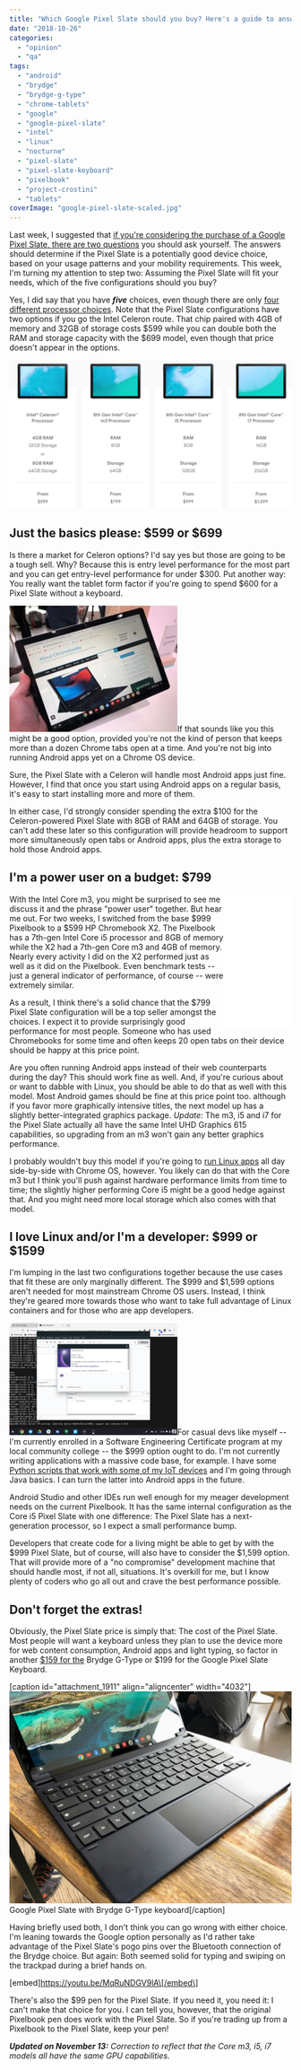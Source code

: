 ```yaml
---
title: "Which Google Pixel Slate should you buy? Here's a guide to answer that"
date: "2018-10-26"
categories: 
  - "opinion"
  - "qa"
tags: 
  - "android"
  - "brydge"
  - "brydge-g-type"
  - "chrome-tablets"
  - "google"
  - "google-pixel-slate"
  - "intel"
  - "linux"
  - "nocturne"
  - "pixel-slate"
  - "pixel-slate-keyboard"
  - "pixelbook"
  - "project-crostini"
  - "tablets"
coverImage: "google-pixel-slate-scaled.jpg"
---
```


Last week, I suggested that [if you're considering the purchase of a Google Pixel Slate, there are two questions](https://www.aboutchromebooks.com/opinion/google-pixel-slate-vs-chromebook-should-i-buy-chromeos-tablet/) you should ask yourself. The answers should determine if the Pixel Slate is a potentially good device choice, based on your usage patterns and your mobility requirements. This week, I'm turning my attention to step two: Assuming the Pixel Slate will fit your needs, which of the five configurations should you buy?

Yes, I did say that you have **_five_** choices, even though there are only [four different processor choices](https://www.aboutchromebooks.com/news/pixel-slate-nocturne-intel-configurations-celeron-m3-i5-i7/). Note that the Pixel Slate configurations have two options if you go the Intel Celeron route. That chip paired with 4GB of memory and 32GB of storage costs $599 while you can double both the RAM and storage capacity with the $699 model, even though that price doesn't appear in the options.

[![](images/Pixel-Slate-configurations.png)](https://www.aboutchromebooks.com/opinion/google-pixel-slate-vs-chromebook-should-i-buy-chromeos-tablet/attachment/pixel-slate-configurations/)

## Just the basics please: $599 or $699

Is there a market for Celeron options? I'd say yes but those are going to be a tough sell. Why? Because this is entry level performance for the most part and you can get entry-level performance for under $300. Put another way: You really want the tablet form factor if you're going to spend $600 for a Pixel Slate without a keyboard.

[![](images/IMG_1670-300x225.jpg)](https://www.aboutchromebooks.com/news/the-pixel-slate-isnt-the-only-chrome-tablet-with-a-3k-screen-hp-chromebook-x2-variant-has-one-too/attachment/img_1670/)If that sounds like you this might be a good option, provided you're not the kind of person that keeps more than a dozen Chrome tabs open at a time. And you're not big into running Android apps yet on a Chrome OS device.

Sure, the Pixel Slate with a Celeron will handle most Android apps just fine. However, I find that once you start using Android apps on a regular basis, it's easy to start installing more and more of them.

In either case, I'd strongly consider spending the extra $100 for the Celeron-powered Pixel Slate with 8GB of RAM and 64GB of storage. You can't add these later so this configuration will provide headroom to support more simultaneously open tabs or Android apps, plus the extra storage to hold those Android apps.

## I'm a power user on a budget: $799

<iframe style="width: 120px; height: 240px;" src="//ws-na.amazon-adsystem.com/widgets/q?ServiceVersion=20070822&amp;OneJS=1&amp;Operation=GetAdHtml&amp;MarketPlace=US&amp;source=ac&amp;ref=tf_til&amp;ad_type=product_link&amp;tracking_id=aboutchromebo-20&amp;marketplace=amazon&amp;region=US&amp;placement=B07D6FN5RJ&amp;asins=B07D6FN5RJ&amp;linkId=1ce640804b9c00b5bb50c6a6be51d391&amp;show_border=true&amp;link_opens_in_new_window=true&amp;price_color=333333&amp;title_color=0066c0&amp;bg_color=ffffff" frameborder="0" marginwidth="0" marginheight="0" scrolling="no" align="right"><span data-mce-type="bookmark" style="display: inline-block; width: 0px; overflow: hidden; line-height: 0;" class="mce_SELRES_start">﻿</span> </iframe>

With the Intel Core m3, you might be surprised to see me discuss it and the phrase "power user" together. But hear me out. For two weeks, I switched from the base $999 Pixelbook to a $599 HP Chromebook X2. The Pixelbook has a 7th-gen Intel Core i5 processor and 8GB of memory while the X2 had a 7th-gen Core m3 and 4GB of memory. Nearly every activity I did on the X2 performed just as well as it did on the Pixelbook. Even benchmark tests -- just a general indicator of performance, of course -- were extremely similar.

As a result, I think there's a solid chance that the $799 Pixel Slate configuration will be a top seller amongst the choices. I expect it to provide surprisingly good performance for most people. Someone who has used Chromebooks for some time and often keeps 20 open tabs on their device should be happy at this price point.

Are you often running Android apps instead of their web counterparts during the day? This should work fine as well. And, if you're curious about or want to dabble with Linux, you should be able to do that as well with this model. Most Android games should be fine at this price point too. although if you favor more graphically intensive titles, the next model up has a slightly better-integrated graphics package. _Update:_ The m3, i5 and i7 for the Pixel Slate actually all have the same Intel UHD Graphics 615 capabilities, so upgrading from an m3 won't gain any better graphics performance.

I probably wouldn't buy this model if you're going to [run Linux apps](https://www.aboutchromebooks.com/qa/project-crostini-chromebook-linux-apps-install-list/) all day side-by-side with Chrome OS, however. You likely can do that with the Core m3 but I think you'll push against hardware performance limits from time to time; the slightly higher performing Core i5 might be a good hedge against that. And you might need more local storage which also comes with that model.

## I love Linux and/or I'm a developer: $999 or $1599

I'm lumping in the last two configurations together because the use cases that fit these are only marginally different. The $999 and $1,599 options aren't needed for most mainstream Chrome OS users. Instead, I think they're geared more towards those who want to take full advantage of Linux containers and for those who are app developers.

[![Project Crostini Eclipse installed](images/Project-Crostini-Eclipse-installed-300x200.png)](https://www.aboutchromebooks.com/news/first-look-running-full-linux-apps-on-a-chromebook-with-project-crostini/attachment/project-crostini-eclipse-installed/)For casual devs like myself -- I'm currently enrolled in a Software Engineering Certificate program at my local community college -- the $999 option ought to do. I'm not currently writing applications with a massive code base, for example. I have some [Python scripts that work with some of my IoT devices](https://staceyoniot.com/how-to-create-ambient-notifications-with-python-and-a-smart-bulb/) and I'm going through Java basics. I can turn the latter into Android apps in the future.

Android Studio and other IDEs run well enough for my meager development needs on the current Pixelbook. It has the same internal configuration as the Core i5 Pixel Slate with one difference: The Pixel Slate has a next-generation processor, so I expect a small performance bump.

Developers that create code for a living might be able to get by with the $999 Pixel Slate, but of course, will also have to consider the $1,599 option. That will provide more of a "no compromise" development machine that should handle most, if not all, situations. It's overkill for me, but I know plenty of coders who go all out and crave the best performance possible.

## Don't forget the extras!

Obviously, the Pixel Slate price is simply that: The cost of the Pixel Slate. Most people will want a keyboard unless they plan to use the device more for web content consumption, Android apps and light typing, so factor in another [$159 for the](https://www.brydge.com/pages/gtype-keyboard-for-google-pixel-slate) Brydge G-Type or $199 for the Google Pixel Slate Keyboard.

\[caption id="attachment\_1911" align="aligncenter" width="4032"\][![](images/IMG_1688.jpg)](https://www.aboutchromebooks.com/news/first-look-video-google-pixel-slate-keyboard/attachment/img_1688/) Google Pixel Slate with Brydge G-Type keyboard\[/caption\]

Having briefly used both, I don't think you can go wrong with either choice. I'm leaning towards the Google option personally as I'd rather take advantage of the Pixel Slate's pogo pins over the Bluetooth connection of the Brydge choice. But again: Both seemed solid for typing and swiping on the trackpad during a brief hands on.

\[embed\]https://youtu.be/MqRuNDGV9lA\[/embed\]

There's also the $99 pen for the Pixel Slate. If you need it, you need it: I can't make that choice for you. I can tell you, however, that the original Pixelbook pen does work with the Pixel Slate. So if you're trading up from a Pixelbook to the Pixel Slate, keep your pen!

_**Updated on November 13:** Correction to reflect that the Core m3, i5, i7 models all have the same GPU capabilities._
